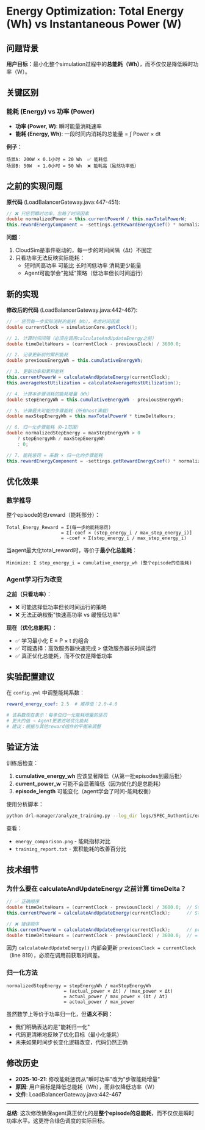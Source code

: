# Energy Optimization: Total Energy (Wh) vs Instantaneous Power (W)

## 问题背景

**用户目标**：最小化整个simulation过程中的**总能耗（Wh）**，而不仅仅是降低瞬时功率（W）。

## 关键区别

### 能耗 (Energy) vs 功率 (Power)

- **功率 (Power, W)**: 瞬时能量消耗速率
- **能耗 (Energy, Wh)**: 一段时间内消耗的总能量 = ∫ Power × dt

**例子**：
```
场景A: 200W × 0.1小时 = 20 Wh  ✅ 能耗低
场景B: 50W  × 1.0小时 = 50 Wh  ❌ 能耗高（虽然功率低）
```

## 之前的实现问题

**原代码** (LoadBalancerGateway.java:447-451):
```java
// ❌ 只惩罚瞬时功率，忽略了时间因素
double normalizedPower = this.currentPowerW / this.maxTotalPowerW;
this.rewardEnergyComponent = -settings.getRewardEnergyCoef() * normalizedPower;
```

**问题**：
1. CloudSim是事件驱动的，每一步的时间间隔（Δt）不固定
2. 只看功率无法反映实际能耗：
   - 短时间高功率 可能比 长时间低功率 消耗更少能量
   - Agent可能学会"拖延"策略（低功率但长时间运行）

## 新的实现

**修改后的代码** (LoadBalancerGateway.java:442-467):

```java
// ✅ 惩罚每一步实际消耗的能耗（Wh），考虑时间因素
double currentClock = simulationCore.getClock();

// 1. 计算时间间隔（必须在调用calculateAndUpdateEnergy之前）
double timeDeltaHours = (currentClock - previousClock) / 3600.0;

// 2. 记录更新前的累积能耗
double previousEnergyWh = this.cumulativeEnergyWh;

// 3. 更新功率和累积能耗
this.currentPowerW = calculateAndUpdateEnergy(currentClock);
this.averageHostUtilization = calculateAverageHostUtilization();

// 4. 计算本步骤消耗的能耗增量（Wh）
double stepEnergyWh = this.cumulativeEnergyWh - previousEnergyWh;

// 5. 计算最大可能的步骤能耗（所有host满载）
double maxStepEnergyWh = this.maxTotalPowerW * timeDeltaHours;

// 6. 归一化步骤能耗（0-1范围）
double normalizedStepEnergy = maxStepEnergyWh > 0
    ? stepEnergyWh / maxStepEnergyWh
    : 0;

// 7. 能耗惩罚 = 系数 × 归一化的步骤能耗
this.rewardEnergyComponent = -settings.getRewardEnergyCoef() * normalizedStepEnergy;
```

## 优化效果

### 数学推导

整个episode的总reward（能耗部分）：
```
Total_Energy_Reward = Σ(每一步的能耗惩罚)
                    = Σ[-coef × (step_energy_i / max_step_energy_i)]
                    = -coef × Σ(step_energy_i / max_step_energy_i)
```

当agent最大化total_reward时，等价于**最小化总能耗**：
```
Minimize: Σ step_energy_i = cumulative_energy_wh (整个episode的总能耗)
```

### Agent学习行为改变

**之前（只看功率）**：
- ❌ 可能选择低功率但长时间运行的策略
- ❌ 无法正确权衡"快速高功率 vs 缓慢低功率"

**现在（优化总能耗）**：
- ✅ 学习最小化 E = P × t 的组合
- ✅ 可能选择：高效服务器快速完成 > 低效服务器长时间运行
- ✅ 真正优化总能耗，而不仅仅是降低功率

## 实验配置建议

在 `config.yml` 中调整能耗系数：

```yaml
reward_energy_coef: 2.5  # 推荐值：2.0-4.0

# 该系数现在表示：每单位归一化能耗增量的惩罚
# 更大的值 → Agent更激进地优化能耗
# 建议：根据与其他reward组件的平衡来调整
```

## 验证方法

训练后检查：
1. **cumulative_energy_wh** 应该显著降低（从第一批episodes到最后批）
2. **current_power_w** 可能不会显著降低（因为优化的是总能耗）
3. **episode_length** 可能变化（agent学会了时间-能耗权衡）

使用分析脚本：
```bash
python drl-manager/analyze_training.py --log_dir logs/SPEC_Authentic/exp10_spec_real
```

查看：
- `energy_comparison.png` - 能耗指标对比
- `training_report.txt` - 累积能耗的改善百分比

## 技术细节

### 为什么要在 calculateAndUpdateEnergy 之前计算 timeDelta？

```java
// ✅ 正确顺序
double timeDeltaHours = (currentClock - previousClock) / 3600.0;  // Step 1
this.currentPowerW = calculateAndUpdateEnergy(currentClock);      // Step 2 (更新previousClock)

// ❌ 错误顺序
this.currentPowerW = calculateAndUpdateEnergy(currentClock);      // previousClock被更新！
double timeDeltaHours = (currentClock - previousClock) / 3600.0;  // = 0!
```

因为 `calculateAndUpdateEnergy()` 内部会更新 `previousClock = currentClock`（line 819），必须在调用前获取时间差。

### 归一化方法

```
normalizedStepEnergy = stepEnergyWh / maxStepEnergyWh
                     = (actual_power × Δt) / (max_power × Δt)
                     = actual_power / max_power × (Δt / Δt)
                     = actual_power / max_power
```

虽然数学上等价于功率归一化，但**语义不同**：
- 我们明确表达的是"能耗归一化"
- 代码更清晰地反映了优化目标（最小化能耗）
- 未来如果时间步长变化逻辑改变，代码仍然正确

## 修改历史

- **2025-10-21**: 修改能耗惩罚从"瞬时功率"改为"步骤能耗增量"
- **原因**: 用户目标是降低总能耗（Wh），而非仅降低功率（W）
- **文件**: LoadBalancerGateway.java:442-467

---

**总结**: 这次修改确保agent真正优化的是**整个episode的总能耗**，而不仅仅是瞬时功率水平。这更符合绿色调度的实际目标。
